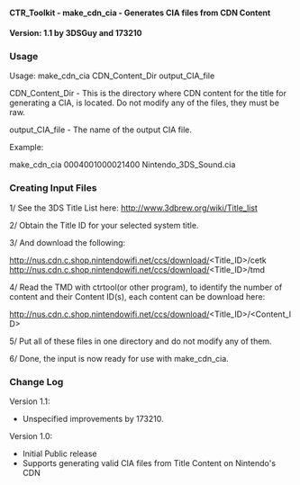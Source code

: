 #### CTR_Toolkit - make_cdn_cia - Generates CIA files from CDN Content ####
#### Version: 1.1 by 3DSGuy and 173210 ####

### Usage ###

Usage: make_cdn_cia CDN_Content_Dir output_CIA_file

CDN_Content_Dir - This is the directory where CDN content for the title for generating a CIA, is located. Do not modify any of the files, they must be raw.

output_CIA_file - The name of the output CIA file.

Example:

make_cdn_cia 0004001000021400 Nintendo_3DS_Sound.cia

### Creating Input Files ###

1/ See the 3DS Title List here: http://www.3dbrew.org/wiki/Title_list

2/ Obtain the Title ID for your selected system title.

3/ And download the following:

http://nus.cdn.c.shop.nintendowifi.net/ccs/download/<Title_ID>/cetk
http://nus.cdn.c.shop.nintendowifi.net/ccs/download/<Title_ID>/tmd

4/ Read the TMD with ctrtool(or other program), to identify the number of content and their Content ID(s), each content can be download here:

http://nus.cdn.c.shop.nintendowifi.net/ccs/download/<Title_ID>/<Content_ID>

5/ Put all of these files in one directory and do not modify any of them.

6/ Done, the input is now ready for use with make_cdn_cia.

### Change Log ###

Version 1.1:
* Unspecified improvements by 173210.

Version 1.0:
* Initial Public release
* Supports generating valid CIA files from Title Content on Nintendo's CDN
